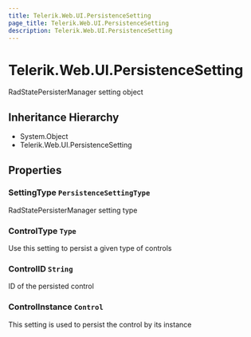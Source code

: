 ```yaml
---
title: Telerik.Web.UI.PersistenceSetting
page_title: Telerik.Web.UI.PersistenceSetting
description: Telerik.Web.UI.PersistenceSetting
---
```


# Telerik.Web.UI.PersistenceSetting

RadStatePersisterManager setting object

## Inheritance Hierarchy

* System.Object
* Telerik.Web.UI.PersistenceSetting

## Properties

###  SettingType `PersistenceSettingType`

RadStatePersisterManager setting type

###  ControlType `Type`

Use this setting to persist a given type of controls

###  ControlID `String`

ID of the persisted control

###  ControlInstance `Control`

This setting is used to persist the control by its instance


